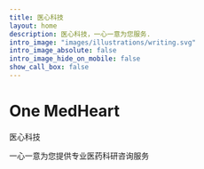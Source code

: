 ```yaml
---
title: 医心科技
layout: home
description: 医心科技，一心一意为您服务.
intro_image: "images/illustrations/writing.svg"
intro_image_absolute: false
intro_image_hide_on_mobile: false
show_call_box: false
---
```



# One MedHeart

医心科技

一心一意为您提供专业医药科研咨询服务
